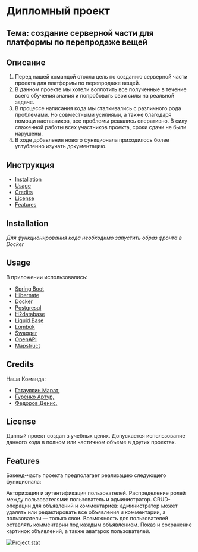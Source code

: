 # Дипломный проект
## Тема: создание серверной части для платформы по перепродаже вещей

## Описание

1. Перед нашей командой стояла цель по созданию серверной части проекта 
для платформы по перепродаже вещей.
2. В данном проекте мы хотели воплотить все полученные в течение всего обучения знания
и попробовать свои силы на реальной задаче.
3. В процессе написания кода мы сталкивались с различного рода проблемами. 
Но совместными усилиями, а также  благодаря помощи наставников, все проблемы
решались оперативно. В силу слаженной работы всех участников проекта, 
сроки сдачи не были нарушены. 
4. В ходе добавления нового функционала приходилось более углубленно 
изучать документацию.
 
## Инструкция

- [Installation](#installation)
- [Usage](#usage)
- [Credits](#credits)
- [License](#license)
- [Features](#features)

## Installation
 *Для функционирования кода необходимо запустить образ фронта в Docker*

## Usage
В приложении использовались:
- [Spring Boot](https://spring.io/projects/spring-boot)
- [Hibernate](https://hibernate.org/)
- [Docker](https://www.docker.com/)
- [Postgresql](https://www.postgresql.org/)
- [H2database](https://h2database.github.io/html/main.html)
- [Liquid Base](https://www.liquibase.org/)
- [Lombok](https://www.oracle.com/corporate/features/project-lombok.html)
- [Swagger](https://docs.swagger.io/spec.html)
- [OpenAPI](https://spec.openapis.org/oas/latest.html)
- [Mapstruct](https://mapstruct.org/)

## Credits
Наша Команда: 
- [Гатауллин Марат,](https://github.com/gtMarat)
- [Гуренко Артур,](https://github.com/GURitch)
- [Федоров Денис.](https://github.com/Desferado)

## License

Данный проект создан в учебных целях. Допускается использование данного кода 
в полном или частичном объеме в других проектах.

## Features

Бэкенд-часть проекта предполагает реализацию следующего функционала:

Авторизация и аутентификация пользователей.
Распределение ролей между пользователями: пользователь и администратор.
CRUD-операции для объявлений и комментариев: администратор может удалять или
редактировать все объявления и комментарии, а пользователи — только свои.
Возможность для пользователей оставлять комментарии под каждым объявлением.
Показ и сохранение картинок объявлений, а также аватарок пользователей.

[![Project stat](https://github.com/gtMarat/example-for-graduate-work.vercel.app/api/top-langs/?username=gtMarat&theme=blue-green)](https://github.com/gtMarat/example-for-graduate-work)
